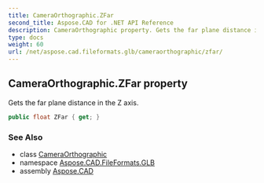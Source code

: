 ```yaml
---
title: CameraOrthographic.ZFar
second_title: Aspose.CAD for .NET API Reference
description: CameraOrthographic property. Gets the far plane distance in the Z axis
type: docs
weight: 60
url: /net/aspose.cad.fileformats.glb/cameraorthographic/zfar/
---
```

## CameraOrthographic.ZFar property

Gets the far plane distance in the Z axis.

```csharp
public float ZFar { get; }
```

### See Also

* class [CameraOrthographic](../)
* namespace [Aspose.CAD.FileFormats.GLB](../../cameraorthographic/)
* assembly [Aspose.CAD](../../../)


